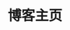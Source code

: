 ---
home: true
layout: BlogHome
icon: home
title: 博客主页
heroImage: /logo.png
heroText: 孟古一的博客
heroFullScreen: true
tagline: 世界上没有绝对的正义，只有不同的观点和立场。
projects:
  - icon: book
    name: 博客主页
    desc: 猫窝
    link: https://blog.mengguyi.com

  - icon: link
    name: 随手贴
    desc: 随便写的东西
    link: https://blog.mengguyi.com/posts/

  - icon: article
    name: 文章
    desc: 分享各种文章
    link: https://blog.mengguyi.com/articles/

  - icon: friend
    name: 友情链接
    desc: 我的好伙伴们
    link: https://blog.mengguyi.com/articles/friends.html

  - icon: project
    name: 孟古一的网盘
    desc: 一些有用的东西
    link: https://drive.mengguyi.com/

  - icon: music
    name: 音乐解锁
    desc: 移除已购音乐的加密保护
    link: https://unlock-music.mengguyi.com/

footer: <a href="https://icp.gov.moe/?keyword=20230543" target="_blank">萌ICP备20230543号</a>
---
